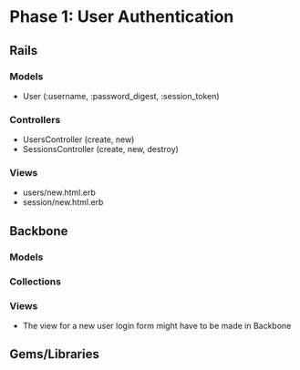 # Phase 1: User Authentication

## Rails
### Models
* User (:username, :password_digest, :session_token)

### Controllers
* UsersController (create, new)
* SessionsController (create, new, destroy)

### Views
* users/new.html.erb
* session/new.html.erb

## Backbone
### Models

### Collections

### Views
* The view for a new user login form might have to be made in Backbone
## Gems/Libraries
